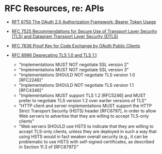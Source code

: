 
# RFC Resources, re: APIs



- [RFT 6750 The OAuth 2.0 Authorization Framework: Bearer Token Usage](https://datatracker.ietf.org/doc/html/rfc6750.html)

- [RFC 7525 Recommendations for Secure Use of Transport Layer Security (TLS) and Datagram Transport Layer Security (DTLS)](https://datatracker.ietf.org/doc/html/rfc7525)

- [RFC 7636 Proof Key for Code Exchange by OAuth Public Clients](https://tools.ietf.org/html/rfc7636)

- [RFC 8996 Deprecating TLS 1.0 and TLS 1.1](https://datatracker.ietf.org/doc/html/rfc8996)
  + "Implementations MUST NOT negotiate SSL version 2"
  + "Implementations MUST NOT negotiate SSL version 3"
  + "Implementations SHOULD NOT negotiate TLS version 1.0 [RFC2246]"
  + "Implementations SHOULD NOT negotiate TLS version 1.1 [RFC4346]"
  + "Implementations MUST support TLS 1.2 [RFC5246] and MUST prefer to negotiate TLS version 1.2 over earlier versions of TLS"
  + "HTTP client and server implementations MUST support the HTTP Strict Transport Security (HSTS) header [RFC6797], in order to allow Web servers to advertise that they are willing to accept TLS-only clients"
  + "Web servers SHOULD use HSTS to indicate that they are willing to accept TLS-only clients, unless they are deployed in such a way that using HSTS would in fact weaken overall security (e.g., it can be problematic to use HSTS with self-signed certificates, as described in Section 11.3 of [RFC6797])"



